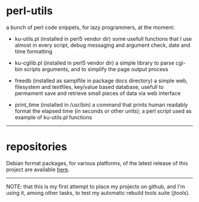 # perl-utils
a bunch of perl code snippets, for lazy programmers, at the moment:

- ku-utils.pl (installed in perl5 vendor dir)
	some usefull functions that I use almost in every script,
	debug messaging and argument check, date and time formatting

- ku-cgilib.pl (installed in perl5 vendor dir)
	a simple library to parse cgi-bin scripts arguments, and to
	simplify the page output process

- freedb (installed as samplfile in package docs directory)
	a simple web, filesystem and textfiles, key/value based
	database, usefull to permament save and retrieve small
	pieces of data via web interface

- print\_time (installed in /usr/bin)
	a command that prints human readably format the elapsed time
	(in seconds or other units); a perl script used as example
	of ku-utils.pl functions

---

# repositories

Debian format packages, for various platforms, of the latest release
of this project are available
<a target="new" href="https://repos.kubit.ch">here</a>.

---

NOTE: that this is my first attempt to place my projects on github,
and I'm using it, among other tasks, to test my automatic rebuild
tools suite (jtools).
